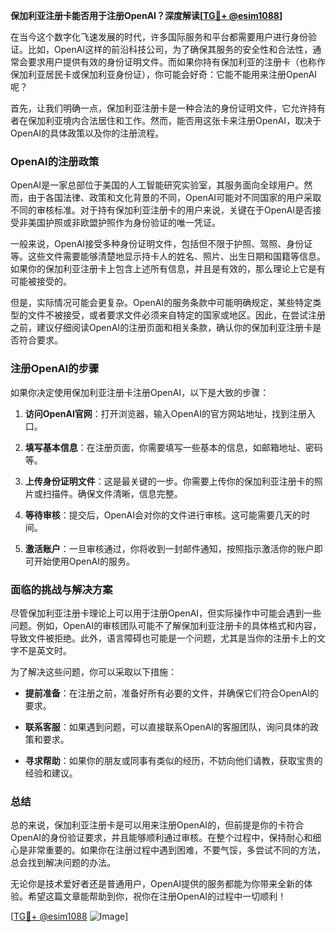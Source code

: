 **保加利亚注册卡能否用于注册OpenAI？深度解读[[TG💪+ @esim1088](https://t.me/s/esim1088)]**

在当今这个数字化飞速发展的时代，许多国际服务和平台都需要用户进行身份验证。比如，OpenAI这样的前沿科技公司，为了确保其服务的安全性和合法性，通常会要求用户提供有效的身份证明文件。而如果你持有保加利亚的注册卡（也称作保加利亚居民卡或保加利亚身份证），你可能会好奇：它能不能用来注册OpenAI呢？

首先，让我们明确一点，保加利亚注册卡是一种合法的身份证明文件，它允许持有者在保加利亚境内合法居住和工作。然而，能否用这张卡来注册OpenAI，取决于OpenAI的具体政策以及你的注册流程。

### OpenAI的注册政策

OpenAI是一家总部位于美国的人工智能研究实验室，其服务面向全球用户。然而，由于各国法律、政策和文化背景的不同，OpenAI可能对不同国家的用户采取不同的审核标准。对于持有保加利亚注册卡的用户来说，关键在于OpenAI是否接受非美国护照或非欧盟护照作为身份验证的唯一凭证。

一般来说，OpenAI接受多种身份证明文件，包括但不限于护照、驾照、身份证等。这些文件需要能够清楚地显示持卡人的姓名、照片、出生日期和国籍等信息。如果你的保加利亚注册卡上包含上述所有信息，并且是有效的，那么理论上它是有可能被接受的。

但是，实际情况可能会更复杂。OpenAI的服务条款中可能明确规定，某些特定类型的文件不被接受，或者要求文件必须来自特定的国家或地区。因此，在尝试注册之前，建议仔细阅读OpenAI的注册页面和相关条款，确认你的保加利亚注册卡是否符合要求。

### 注册OpenAI的步骤

如果你决定使用保加利亚注册卡注册OpenAI，以下是大致的步骤：

1. **访问OpenAI官网**：打开浏览器，输入OpenAI的官方网站地址，找到注册入口。
   
2. **填写基本信息**：在注册页面，你需要填写一些基本的信息，如邮箱地址、密码等。

3. **上传身份证明文件**：这是最关键的一步。你需要上传你的保加利亚注册卡的照片或扫描件。确保文件清晰，信息完整。

4. **等待审核**：提交后，OpenAI会对你的文件进行审核。这可能需要几天的时间。

5. **激活账户**：一旦审核通过，你将收到一封邮件通知，按照指示激活你的账户即可开始使用OpenAI的服务。

### 面临的挑战与解决方案

尽管保加利亚注册卡理论上可以用于注册OpenAI，但实际操作中可能会遇到一些问题。例如，OpenAI的审核团队可能不了解保加利亚注册卡的具体格式和内容，导致文件被拒绝。此外，语言障碍也可能是一个问题，尤其是当你的注册卡上的文字不是英文时。

为了解决这些问题，你可以采取以下措施：

- **提前准备**：在注册之前，准备好所有必要的文件，并确保它们符合OpenAI的要求。
  
- **联系客服**：如果遇到问题，可以直接联系OpenAI的客服团队，询问具体的政策和要求。

- **寻求帮助**：如果你的朋友或同事有类似的经历，不妨向他们请教，获取宝贵的经验和建议。

### 总结

总的来说，保加利亚注册卡是可以用来注册OpenAI的，但前提是你的卡符合OpenAI的身份验证要求，并且能够顺利通过审核。在整个过程中，保持耐心和细心是非常重要的。如果你在注册过程中遇到困难，不要气馁，多尝试不同的方法，总会找到解决问题的办法。

无论你是技术爱好者还是普通用户，OpenAI提供的服务都能为你带来全新的体验。希望这篇文章能帮助到你，祝你在注册OpenAI的过程中一切顺利！

[[TG💪+ @esim1088](https://t.me/s/esim1088) ![Image](https://i.postimg.cc/4NQfJmqS/Snipaste-2025-05-13-00-14-12.png)]